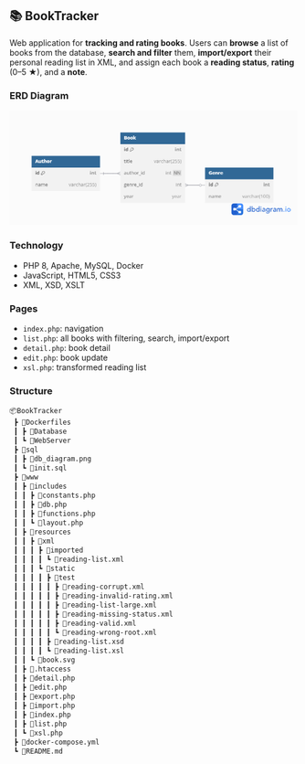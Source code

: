 ## 📚 BookTracker

Web application for **tracking and rating books**. Users can **browse** a list of books from the database, **search and filter** them, **import/export** their personal reading list in XML, and assign each book a **reading status**, **rating** (0–5 ★), and a **note**.

### ERD Diagram
![ERD Diagram](sql/db_diagram.png)

### Technology
- PHP 8, Apache, MySQL, Docker
- JavaScript, HTML5, CSS3
- XML, XSD, XSLT

### Pages
- `index.php`: navigation
- `list.php`: all books with filtering, search, import/export
- `detail.php`: book detail
- `edit.php`: book update
- `xsl.php`: transformed reading list

### Structure
```
📦BookTracker
 ┣ 📂Dockerfiles
 ┃ ┣ 📜Database
 ┃ ┗ 📜WebServer
 ┣ 📂sql
 ┃ ┣ 📜db_diagram.png
 ┃ ┗ 📜init.sql
 ┣ 📂www
 ┃ ┣ 📂includes
 ┃ ┃ ┣ 📜constants.php
 ┃ ┃ ┣ 📜db.php
 ┃ ┃ ┣ 📜functions.php
 ┃ ┃ ┗ 📜layout.php
 ┃ ┣ 📂resources
 ┃ ┃ ┣ 📂xml
 ┃ ┃ ┃ ┣ 📂imported
 ┃ ┃ ┃ ┃ ┗ 📜reading-list.xml
 ┃ ┃ ┃ ┗ 📂static
 ┃ ┃ ┃ ┃ ┣ 📂test
 ┃ ┃ ┃ ┃ ┃ ┣ 📜reading-corrupt.xml
 ┃ ┃ ┃ ┃ ┃ ┣ 📜reading-invalid-rating.xml
 ┃ ┃ ┃ ┃ ┃ ┣ 📜reading-list-large.xml
 ┃ ┃ ┃ ┃ ┃ ┣ 📜reading-missing-status.xml
 ┃ ┃ ┃ ┃ ┃ ┣ 📜reading-valid.xml
 ┃ ┃ ┃ ┃ ┃ ┗ 📜reading-wrong-root.xml
 ┃ ┃ ┃ ┃ ┣ 📜reading-list.xsd
 ┃ ┃ ┃ ┃ ┗ 📜reading-list.xsl
 ┃ ┃ ┗ 📜book.svg
 ┃ ┣ 📜.htaccess
 ┃ ┣ 📜detail.php
 ┃ ┣ 📜edit.php
 ┃ ┣ 📜export.php
 ┃ ┣ 📜import.php
 ┃ ┣ 📜index.php
 ┃ ┣ 📜list.php
 ┃ ┗ 📜xsl.php
 ┣ 📜docker-compose.yml
 ┗ 📜README.md
```